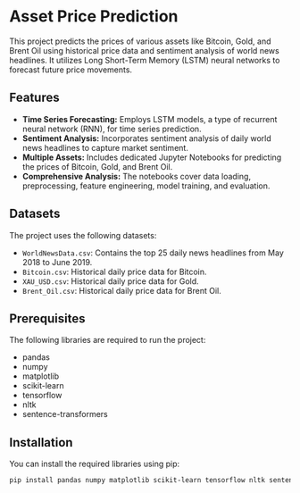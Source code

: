 # Asset Price Prediction

This project predicts the prices of various assets like Bitcoin, Gold, and Brent Oil using historical price data and sentiment analysis of world news headlines. It utilizes Long Short-Term Memory (LSTM) neural networks to forecast future price movements.

## Features

* **Time Series Forecasting:** Employs LSTM models, a type of recurrent neural network (RNN), for time series prediction.
* **Sentiment Analysis:** Incorporates sentiment analysis of daily world news headlines to capture market sentiment.
* **Multiple Assets:** Includes dedicated Jupyter Notebooks for predicting the prices of Bitcoin, Gold, and Brent Oil.
* **Comprehensive Analysis:** The notebooks cover data loading, preprocessing, feature engineering, model training, and evaluation.

## Datasets

The project uses the following datasets:

* `WorldNewsData.csv`: Contains the top 25 daily news headlines from May 2018 to June 2019.
* `Bitcoin.csv`: Historical daily price data for Bitcoin.
* `XAU_USD.csv`: Historical daily price data for Gold.
* `Brent_Oil.csv`: Historical daily price data for Brent Oil.

## Prerequisites

The following libraries are required to run the project:

* pandas
* numpy
* matplotlib
* scikit-learn
* tensorflow
* nltk
* sentence-transformers

## Installation

You can install the required libraries using pip:

```bash
pip install pandas numpy matplotlib scikit-learn tensorflow nltk sentence-transformers